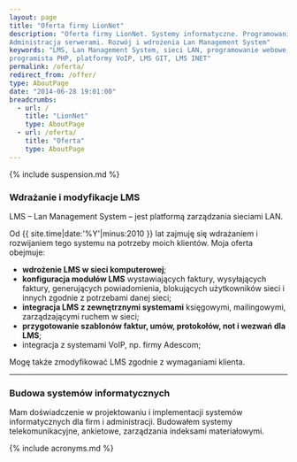 ```yaml
---
layout: page
title: "Oferta firmy LionNet"
description: "Oferta firmy LionNet. Systemy informatyczne. Programowanie w PHP. 
Administracja serwerami. Rozwój i wdrożenia Lan Management System"
keywords: "LMS, Lan Management System, sieci LAN, programowanie webowe, 
programista PHP, platformy VoIP, LMS GIT, LMS INET"
permalink: /oferta/
redirect_from: /offer/
type: AboutPage
date: "2014-06-28 19:01:00"
breadcrumbs:
  - url: /
    title: "LionNet"
    type: AboutPage
  - url: /oferta/
    title: "Oferta"
    type: AboutPage
---
```


{% include suspension.md %}

### Wdrażanie i modyfikacje LMS

LMS &ndash; Lan Management System &ndash; jest platformą zarządzania sieciami LAN.

Od {{ site.time|date:'%Y'|minus:2010 }} lat zajmuję się wdrażaniem i rozwijaniem tego systemu na potrzeby moich
klientów. Moja oferta obejmuje:

 * **wdrożenie LMS w sieci komputerowej**;
 * **konfiguracja modułów LMS** wystawiających faktury, wysyłających faktury, generujących powiadomienia, blokujących użytkowników sieci i innych zgodnie z potrzebami danej sieci;
 * **integracja LMS z zewnętrznymi systemami** księgowymi, mailingowymi, zarządzającymi ruchem w sieci;
 * **przygotowanie szablonów faktur, umów, protokołów, not i wezwań dla LMS**;
 * integracja z systemami VoIP, np. firmy Adescom;

Mogę także zmodyfikować LMS zgodnie z wymaganiami klienta.

* * *

### Budowa systemów informatycznych

Mam doświadczenie w projektowaniu i implementacji systemów informatycznych dla 
firm i administracji. Budowałem systemy telekomunikacyjne, ankietowe, zarządzania 
indeksami materiałowymi.

{% include acronyms.md %}

